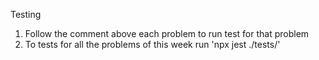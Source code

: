 Testing
1. Follow the comment above each problem to run test for that problem
3. To tests for all the problems of this week run 'npx jest ./tests/'
